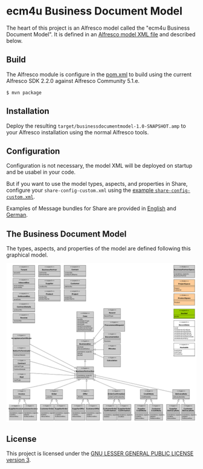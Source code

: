 # ecm4u Business Document Model

The heart of this project is an Alfresco model called the "ecm4u Business Document Model".
It is defined in an [Alfresco model XML file](src/main/amp/config/alfresco/module/businessdocumentmodel/model/BusinessDocumentsModel.xml)
and described below.

## Build

The Alfresco module is configure in the [pom.xml](pom.xml) to build using the current Alfresco SDK 2.2.0 against Alfresco Community 5.1.e.

```
$ mvn package
```

## Installation

Deploy the resulting `target/businessdocumentmodel-1.0-SNAPSHOT.amp` to your Alfresco installation using the normal Alfresco tools.

## Configuration

Configuration is not necessary, the model XML will be deployed on startup and be usabel in your code.

But if you want to use the model types, aspects, and properties in Share, configure your `share-config-custom.xml` using
the [example `share-config-custom.xml`](example/share-config-custom.xml).

Examples of Message bundles for Share are provided in [English](example/ecm4u-businessdocumentmodel.properties) and [German](example/ecm4u-businessdocumentmodel_de.properties).

## The Business Document Model

The types, aspects, and properties of the model are defined following this graphical model.

![ecm4u Business Document Model](doc/model/ecm4uBusinessDocumentModel.png)

## License

This project is licensed under the [GNU LESSER GENERAL PUBLIC LICENSE version 3](LICENSE.txt).
